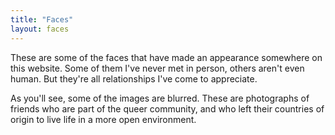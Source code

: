 ```yaml
---
title: "Faces"
layout: faces
---
```

These are some of the faces that have made an appearance somewhere on this website. Some of them I've never met in person, others aren't even human. But they're all relationships I've come to appreciate.

As you'll see, some of the images are blurred. These are photographs of friends who are part of the queer community, and who left their countries of origin to live life in a more open environment.